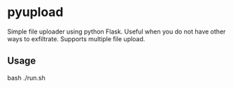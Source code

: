 # pyupload

Simple file uploader using python Flask. Useful when you do not have other ways to exfiltrate. Supports multiple file upload. 

## Usage

bash ./run.sh
